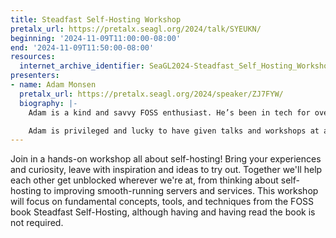 ```yaml
---
title: Steadfast Self-Hosting Workshop
pretalx_url: https://pretalx.seagl.org/2024/talk/SYEUKN/
beginning: '2024-11-09T11:00:00-08:00'
end: '2024-11-09T11:50:00-08:00'
resources:
  internet_archive_identifier: SeaGL2024-Steadfast_Self_Hosting_Workshop
presenters:
- name: Adam Monsen
  pretalx_url: https://pretalx.seagl.org/2024/speaker/ZJ7FYW/
  biography: |-
    Adam is a kind and savvy FOSS enthusiast. He’s been in tech for over 20 years: building, producing, coding, debugging, architecting, leading, managing, debugging some more, lecturing, writing, administering and securing systems and processes, ensuring privacy and compliance; in markets of all maturities, sizes, and scales; startups to big enterprise. He’s most proud of his family, growing Mifos, founding SeaGL, selling C-SATS, and writing a FOSS book about self-hosting FOSS.

    Adam is privileged and lucky to have given talks and workshops at a handful of conferences (LFNW, SeaGL, LibrePlanet, OSCON, FOSSY) and various other engagements.
---
```


Join in a hands-on workshop all about self-hosting! Bring your experiences and curiosity, leave with inspiration and ideas to try out. Together we'll help each other get unblocked wherever we're at, from thinking about self-hosting to improving smooth-running servers and services. This workshop will focus on fundamental concepts, tools, and techniques from the FOSS book Steadfast Self-Hosting, although having and having read the book is not required.
